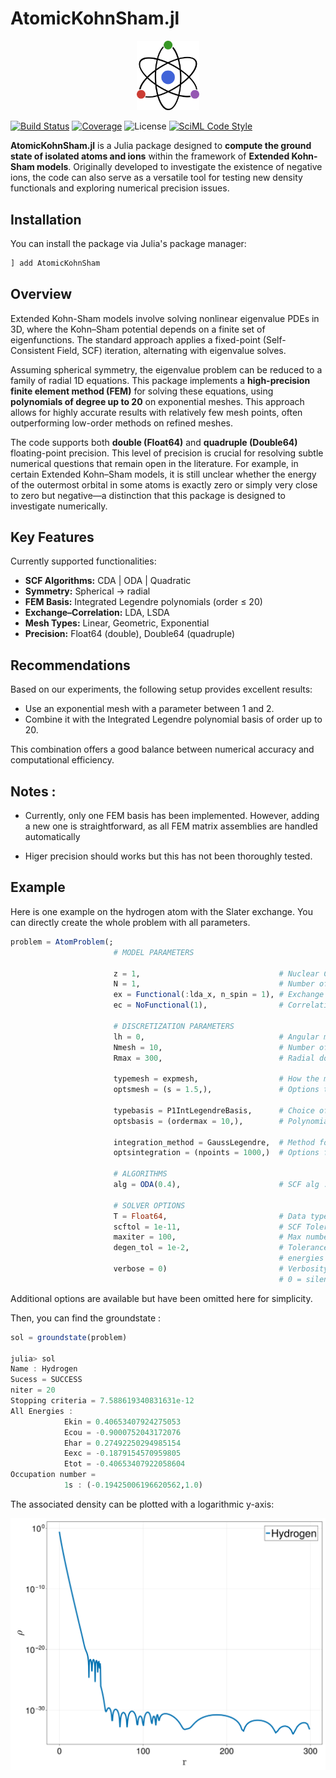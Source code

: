 # AtomicKohnSham.jl
<p align="center">
<img src="assets/logov1.png" style="width: 20%; height: auto;">
</p>

[![Build Status](https://github.com/Theozeud/AtomicKohnSham/actions/workflows/CI.yml/badge.svg?branch=master)](https://github.com/Theozeud/AtomicKohnSham/actions/workflows/CI.yml?query=branch%3Amain)
[![Coverage](https://codecov.io/gh/Theozeud/AtomicKohnSham/branch/master/graph/badge.svg)](https://codecov.io/gh/Theozeud/AtomicKohnSham)
![License](https://img.shields.io/badge/license-MIT-blue.svg)
[![SciML Code Style](https://img.shields.io/static/v1?label=code%20style&message=SciML&color=9558b2&labelColor=389826)](https://github.com/SciML/SciMLStyle)

**AtomicKohnSham.jl** is a Julia package designed to **compute the ground state of isolated atoms and ions** within the framework of **Extended Kohn-Sham models**. Originally developed to investigate the existence of negative ions, the code can also serve as a versatile tool for testing new density functionals and exploring numerical precision issues.

## Installation 

You can install the package via Julia's package manager:
```julia
] add AtomicKohnSham
```
## Overview 

Extended Kohn-Sham models involve solving nonlinear eigenvalue PDEs in 3D, where the Kohn–Sham potential depends on a finite set of eigenfunctions. The standard approach applies a fixed-point (Self-Consistent Field, SCF) iteration, alternating with eigenvalue solves.

Assuming spherical symmetry, the eigenvalue problem can be reduced to a family of radial 1D equations. This package implements a **high-precision finite element method (FEM)** for solving these equations, using **polynomials of degree up to 20** on exponential meshes. This approach allows for highly accurate results with relatively few mesh points, often outperforming low-order methods on refined meshes.

The code supports both **double (Float64)** and **quadruple (Double64)** floating-point precision. This level of precision is crucial for resolving subtle numerical questions that remain open in the literature. For example, in certain Extended Kohn–Sham models, it is still unclear whether the energy of the outermost orbital in some atoms is exactly zero or simply very close to zero but negative—a distinction that this package is designed to investigate numerically.

## Key Features
Currently supported functionalities:

- **SCF Algorithms:** CDA | ODA | Quadratic  
- **Symmetry:** Spherical → radial  
- **FEM Basis:** Integrated Legendre polynomials (order ≤ 20)  
- **Exchange–Correlation:** LDA, LSDA  
- **Mesh Types:** Linear, Geometric, Exponential  
- **Precision:** Float64 (double), Double64 (quadruple)

## Recommendations
Based on our experiments, the following setup provides excellent results:
- Use an exponential mesh with a parameter between 1 and 2.
- Combine it with the Integrated Legendre polynomial basis of order up to 20.
  
This combination offers a good balance between numerical accuracy and computational efficiency.

## Notes :
- Currently, only one FEM basis has been implemented. However, adding a new one is straightforward, as all FEM matrix assemblies are handled automatically


- Higer precision should works but this has not been thoroughly tested.

## Example

Here is one example on the hydrogen atom with the Slater exchange. You can directly create the whole problem with
all parameters.
```julia
problem = AtomProblem(;
                       # MODEL PARAMETERS
                       
                       z = 1,                               # Nuclear Charge
                       N = 1,                               # Number of electrons
                       ex = Functional(:lda_x, n_spin = 1), # Exchange Functional
                       ec = NoFunctional(1),                # Correlation Functional

                       # DISCRETIZATION PARAMETERS
                       lh = 0,                              # Angular momentum cutoff       
                       Nmesh = 10,                          # Number of points of the mesh
                       Rmax = 300,                          # Radial domain cutoff

                       typemesh = expmesh,                  # How the mesh is generated
                       optsmesh = (s = 1.5,),               # Options to this generation

                       typebasis = P1IntLegendreBasis,      # Choice of FEM Basis
                       optsbasis = (ordermax = 10,),        # Polynomials up to order 10.

                       integration_method = GaussLegendre,  # Method for integrals quadrature
                       optsintegration = (npoints = 1000,)  # Options for this method

                       # ALGORITHMS
                       alg = ODA(0.4),                      # SCF alg : Optimal Dampling

                       # SOLVER OPTIONS
                       T = Float64,                         # Data type for computations
                       scftol = 1e-11,                      # SCF Tolerance
                       maxiter = 100,                       # Max number of SCF iterations
                       degen_tol = 1e-2,                    # Tolerance between orbital
                                                            # energies to detect degeneracy
                       verbose = 0)                         # Verbosity level: 
                                                            # 0 = silent, 3 = maximum verbosity
``` 
Additional options are available but have been omitted here for simplicity.

Then, you can find the groundstate :

```julia
sol = groundstate(problem)

julia> sol
Name : Hydrogen
Sucess = SUCCESS
niter = 20
Stopping criteria = 7.588619340831631e-12
All Energies :
            Ekin = 0.40653407924275053 
            Ecou = -0.9000752043172076 
            Ehar = 0.27492250294985154 
            Eexc = -0.1879154570959805 
            Etot = -0.40653407922058604 
Occupation number = 
            1s : (-0.19425006196620562,1.0) 
``` 
The associated density can be plotted with a logarithmic y-axis: 

![](assets/readme_density.png)

